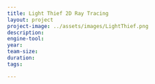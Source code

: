 ```yaml
---
title: Light Thief 2D Ray Tracing
layout: project
project-image: ../assets/images/LightThief.png
description: 
engine-tool: 
year: 
team-size: 
duration:
tags:

---
```

